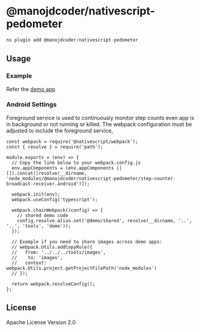 # @manojdcoder/nativescript-pedometer

```javascript
ns plugin add @manojdcoder/nativescript-pedometer
```

## Usage

### Example

Refer the [demo app](../../apps/demo/src/plugin-demos/nativescript-pedometer.ts)

### Android Settings

Foreground service is used to continuously monitor step counts even app is in background or not running or killed. The webpack configuration must be adjusted to include the foreground service,

```
const webpack = require('@nativescript/webpack');
const { resolve } = require('path');

module.exports = (env) => {
  // Copy the line below to your webpack.config.js
  env.appComponents = (env.appComponents || []).concat([resolve(__dirname, 'node_modules/@manojdcoder/nativescript-pedometer/step-counter-broadcast-receiver.android')]);

  webpack.init(env);
  webpack.useConfig('typescript');

  webpack.chainWebpack((config) => {
    // shared demo code
    config.resolve.alias.set('@demo/shared', resolve(__dirname, '..', '..', 'tools', 'demo'));
  });

  // Example if you need to share images across demo apps:
  // webpack.Utils.addCopyRule({
  //   from: '../../../tools/images',
  // 	to: 'images',
  //   context: webpack.Utils.project.getProjectFilePath('node_modules')
  // });

  return webpack.resolveConfig();
};
```

## License

Apache License Version 2.0
